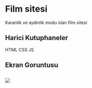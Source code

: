 
<h1> Film sitesi </h1>

Karanlik ve aydinlik modu olan film sitesi

<h2> Harici Kutuphaneler </h2>

HTML CSS JS

<h2> Ekran Goruntusu <h2>

![](film.gif)
